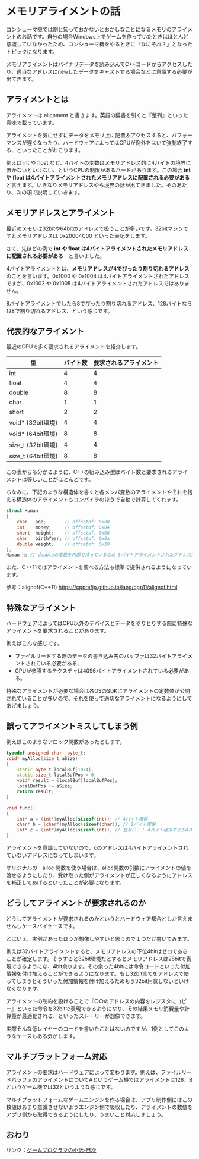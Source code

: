 # メモリアライメントの話

コンシューマ機では割と知っておかないとおかしなことになるメモリのアライメントのお話です。自分の場合Windows上でゲームを作っていたときはほとんど意識していなかったため、コンシューマ機をやるときに「なにそれ？」となったトピックになります。

メモリアライメントはバイナリデータを読み込んでC++コードからアクセスしたり、適当なアドレスにnewしたデータをキャストする場合などに意識する必要が出てきます。

## アライメントとは

アライメントは alignment と書きます。英語の辞書を引くと『整列』といった意味で載っています。

アライメントを気にせずにデータをメモリ上に配置＆アクセスすると、パフォーマンスが遅くなったり、ハードウェアによってはCPUが例外をはいて強制終了する、といったことがおこります。

例えば int や float など、4バイトの変数はメモリアドレス的に4バイトの境界に置かないといけない、というCPUの制限があるハードがあります。この場合 **int や float は4バイトアライメントされたメモリアドレスに配置される必要がある** と言えます。いきなりメモリアドレスやら境界の話が出てきました。そのあたり、次の項で説明していきます。


## メモリアドレスとアライメント

最近のメモリは32bitや64bitのアドレスで扱うことが多いです。32bitマシンですとメモリアドレスは 0x20004C00 といった表記をします。

さて、先ほどの例で **int や float は4バイトアライメントされたメモリアドレスに配置される必要がある**　と言いました。

4バイトアライメントとは、**メモリアドレスが4でぴったり割り切れるアドレス**のことを言います。0x1000 や 0x1004 は4バイトアライメントされたアドレスですが、0x1002 や 0x1005 は4バイトアライメントされたアドレスではありません。

8バイトアライメントでしたら8でぴったり割り切れるアドレス、128バイトなら128で割り切れるアドレス、という感じです。


## 代表的なアライメント

最近のCPUで多く要求されるアライメントを紹介します。

|型|バイト数|要求されるアライメント|
|-|-|-|
|int|4|4|
|float|4|4|
|double|8|8|
|char|1|1|
|short|2|2|
|void* (32bit環境)|4|4|
|void* (64bit環境)|8|8|
|size_t (32bit環境)|4|4|
|size_t (64bit環境)|8|8|

この表からも分かるように、C++の組み込み型はバイト数と要求されるアライメントは等しいことがほとんどです。

ちなみに、下記のような構造体を書くと各メンバ変数のアライメントやそれを抱える構造体のアライメントもコンパイラのほうで自動で計算してくれます。

```c++
struct Human
{
    char   age;       // offsetof: 0x00    
    int    money;     // offsetof: 0x04
    short  height;    // offsetof: 0x08
    char   birthYear; // offsetof: 0x0a
    double weight;    // offsetof: 0x10
};
Human h; // doubleの変数を内部で持っているため 8バイトアライメントされたアドレスに配置される
```

また、C++11ではアライメントを調べる方法も標準で提供されるようになっています。

参考：alignof(C++11)
https://cpprefjp.github.io/lang/cpp11/alignof.html

## 特殊なアライメント

ハードウェアによってはCPU以外のデバイスとデータをやりとりする際に特殊なアライメントを要求されることがあります。

例えばこんな感じです。

- ファイルリードする際のデータの書き込み先のバッファは32バイトアライメントされている必要がある、
- GPUが参照するテクスチャは4096バイトアライメントされている必要がある。

特殊なアライメントが必要な場合は各OSのSDKにアライメントの定数値が公開されていることが多いので、それを使って適切なアライメントになるようにしてあげましょう。

## 誤ってアライメントミスしてしまう例

例えばこのようなアロック関数があったとします。

```c++
typedef unsigned char  byte_t;
void* myAlloc(size_t aSize)
{
    static byte_t localBuf[1024];
    static size_t localBufPos = 0;
    void* result = &localBuf[localBufPos];
    localBufPos += aSize;
    return result;
}

void func()
{
    int* a = (int*)myAlloc(sizeof(int)); // 4バイト確保
    char* b = (char*)myAlloc(sizeof(char)); // 1バイト確保
    int* c = (int*)myAlloc(sizeof(int)); // 危ない！！ 4バイト確保するが4バイトアライメントされていない値が返ってくる
}
```

アライメントを意識していないので、cのアドレスは4バイトアライメントされていないアドレスになってしまいます。

オリジナルの　alloc 関数を使う場合は、alloc関数の引数にアライメントの値を渡せるようにしたり、受け取った側がアライメントが正しくなるようにアドレスを補正してあげるといったことが必要になります。

## どうしてアライメントが要求されるのか

どうしてアライメントが要求されるのかというとハードウェア都合としか言えませんしケースバイケースです。

とはいえ、実例があったほうが想像しやすいと思うので１つだけ書いてみます。

例えば32バイトアライメントすると、メモリアドレスの下位4bitはゼロであることが確定します。そうすると32bit環境だとするとメモリアドレスは28bitで表現できるようにな、4bit余ります。その余った4bitには命令コードといった付加情報を付け加えることができるようになります。もし32bit全てをアドレスで使ってしまうとそういった付加情報を付け加えるためもう32bit用意しないといけなくなります。

アライメントの制約を設けることで『○○のアドレスの内容をレジスタにコピー』といった命令を32bitで表現できるようになり、その結果メモリ消費量や計算量が最適化される、といったストーリーが想像できます。

実際そんな低レイヤーのコードを書いたことはないのですが、1例としてこのようなケースもある気がします。

## マルチプラットフォーム対応

アライメントの要求はハードウェアによって変わります。例えば、ファイルリードバッファのアライメントについてAというゲーム機ではアライメントは128、Bというゲーム機では32というような感じです。

マルチプラットフォームなゲームエンジンを作る場合は、アプリ制作側にはこの数値はあまり意識させないようエンジン側で吸収したり、アライメントの数値をアプリ側から取得できるようにしたり、うまいこと対応しましょう。

## おわり

リンク：[ゲームプログラマの小話-目次](http://www.10106.net/~hoboaki/wiki/index.php?%E3%82%B2%E3%83%BC%E3%83%A0%E3%83%97%E3%83%AD%E3%82%B0%E3%83%A9%E3%83%9E%E3%81%AE%E5%B0%8F%E8%A9%B1)

